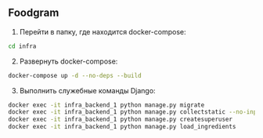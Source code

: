 ## Foodgram

1. Перейти в папку, где находится docker-compose:
```bash
cd infra
```
2. Развернуть docker-compose:
```bash
docker-compose up -d --no-deps --build
```
3. Выполнить служебные команды Django:
```bash
docker exec -it infra_backend_1 python manage.py migrate
docker exec -it infra_backend_1 python manage.py collectstatic --no-input
docker exec -it infra_backend_1 python manage.py createsuperuser
docker exec -it infra_backend_1 python manage.py load_ingredients
```